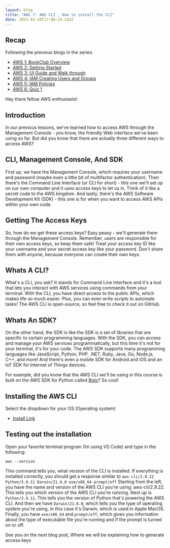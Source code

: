 ```yaml
---
layout: blog
title: "AWS 7: AWS CLI , How to install the CLI"
date: 2023-03-10T17:08:34.142Z
---
```


## Recap

Following the previous blogs in the series.

- [AWS 1: BookClub Overview](https://magicishaqblog.netlify.app/aws/)
- [AWS 2: Getting Started](https://magicishaqblog.netlify.app/2023-01-23-aws-2-getting-started/)
- [AWS 3: UI Guide and Walk through](https://magicishaqblog.netlify.app/2023-01-27-aws-3-UI-guide-and-walkthrough)
- [AWS 4: IAM Creating Users and Groups](https://magicishaqblog.netlify.app/2023-01-28-aws-4-IAM)
- [AWS 5: IAM Policies](https://magicishaqblog.netlify.app/2023-02-03-aws-5-IAM-polices)
- [AWS 6: Quiz 1 ](https://magicishaqblog.netlify.app/aws-quiz-one)

Hey there fellow AWS enthusiasts!

## Introduction
In our previous lessons, we've learned how to access AWS through the Management Console - you know, the friendly Web interface we've been using so far. But did you know that there are actually three different ways to access AWS?

## CLI, Management Console, And SDK
First up, we have the Management Console, which requires your username and password (maybe even a little bit of multifactor authentication). Then there's the Command Line Interface (or CLI for short) - this one we'll set up on our own computer and it uses access keys to let us in. Think of it like a secret code to the AWS kingdom. And lastly, there's the AWS Software Development Kit (SDK) - this one is for when you want to access AWS APIs within your own code.

## Getting The Access Keys
So, how do we get these access keys? Easy peasy - we'll generate them through the Management Console. Remember, users are responsible for their own access keys, so keep them safe! Treat your access key ID like your username and your secret access key like your password. Don't share them with anyone, because everyone can create their own keys.

## Whats A CLI?
What's a CLI, you ask? It stands for Command Line Interface and it's a tool that lets you interact with AWS services using commands from your terminal. With the CLI, you have direct access to the public APIs, which makes life so much easier. Plus, you can even write scripts to automate tasks! The AWS CLI is open-source, so feel free to check it out on GitHub.

## Whats An SDK? 
On the other hand, the SDK is like the SDK is a set of libraries that are specific to certain programming languages. With the SDK, you can access and manage your AWS services programmatically, but this time it's not for your terminal, it's for your code. The AWS SDK supports many programming languages like JavaScript, Python, PHP, .NET, Ruby, Java, Go, Node.js, C++, and more! And there's even a mobile SDK for Android and iOS and an IoT SDK for Internet of Things devices.

For example, did you know that the AWS CLI we'll be using in this course is built on the AWS SDK for Python called [Boto](https://aws.amazon.com/sdk-for-python/)? So cool!

## Installing the AWS CLI 
Select the dropdown for your OS (Operating system)
 - [Install Link ](https://docs.aws.amazon.com/cli/latest/userguide/getting-started-install.html) 
 
## Testing out the installation 

Open your favorite terminal program (Im using VS Code) and type in the following: 
```
aws --version
```
This command tells you, what version of the CLI is installed. If everything is installed correctly, you should get a response similar to 
`aws-cli/2.9.22 Python/3.9.11 Darwin/21.6.0 exe/x86_64 prompt/off` 
Starting from the left, you have the name and version of the AWS CLI you're using: aws-cli/2.9.22. This tells you which version of the AWS CLI you're running.
Next up is `Python/3.9.11`. This tells you the version of Python that's powering the AWS CLI.
And then we have `Darwin/21.6.0`, which tells you the type of operating system you're using, in this case it's Darwin, which is used in Apple MacOS.
Finally, you have `exe/x86_64` and `prompt/off`, which gives you information about the type of executable file you're running and if the prompt is turned on or off.

See you on the next blog post, Where we will be explaining how to generate access keys